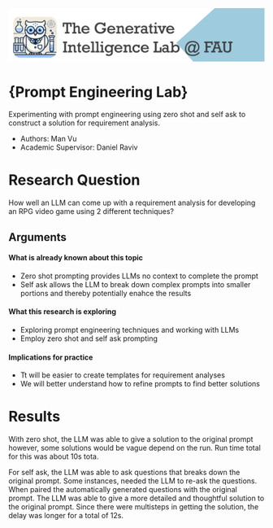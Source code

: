 ![GenI-banner](https://github.com/genilab-fau/genilab-fau.github.io/blob/8d6ab41403b853a273983e4c06a7e52229f43df5/images/genilab-banner.png?raw=true)

# {Prompt Engineering Lab}

Experimenting with prompt engineering using zero shot and self ask to construct a solution for requirement analysis.

* Authors: Man Vu
* Academic Supervisor: Daniel Raviv

  
# Research Question 

How well an LLM can come up with a requirement analysis for developing an RPG video game using 2 different techniques?

## Arguments

#### What is already known about this topic

* Zero shot prompting provides LLMs no context to complete the prompt
* Self ask allows the LLM to break down complex prompts into smaller portions and thereby potentially enahce the results

#### What this research is exploring

* Exploring prompt engineering techniques and working with LLMs
* Employ zero shot and self ask prompting

#### Implications for practice

* Tt will be easier to create templates for requirement analyses
* We will better understand how to refine prompts to find better solutions

# Results

With zero shot, the LLM was able to give a solution to the original prompt however, some solutions would be vague depend on the run. Run time total for this was about 10s tota. 

For self ask, the LLM was able to ask questions that breaks down the original prompt. Some instances, needed the LLM to re-ask the questions. When paired the automatically generated questions with the original prompt. The LLM was able to give a more detailed and thoughtful solution to the original prompt. Since there were multisteps in getting the solution, the delay was longer for a total of 12s. 

